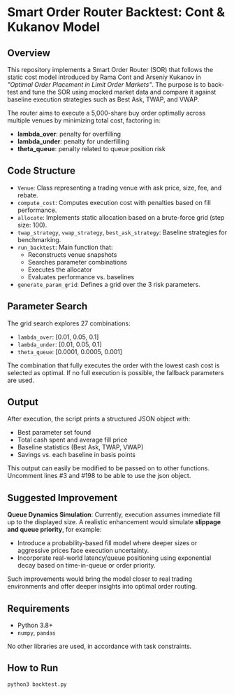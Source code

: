 # Smart Order Router Backtest: Cont & Kukanov Model

## Overview

This repository implements a Smart Order Router (SOR) that follows the static cost model introduced by Rama Cont and Arseniy Kukanov in *"Optimal Order Placement in Limit Order Markets"*. The purpose is to back-test and tune the SOR using mocked market data and compare it against baseline execution strategies such as Best Ask, TWAP, and VWAP.

The router aims to execute a 5,000-share buy order optimally across multiple venues by minimizing total cost, factoring in:

- **lambda_over**: penalty for overfilling
- **lambda_under**: penalty for underfilling
- **theta_queue**: penalty related to queue position risk

## Code Structure

- `Venue`: Class representing a trading venue with ask price, size, fee, and rebate.
- `compute_cost`: Computes execution cost with penalties based on fill performance.
- `allocate`: Implements static allocation based on a brute-force grid (step size: 100).
- `twap_strategy`, `vwap_strategy`, `best_ask_strategy`: Baseline strategies for benchmarking.
- `run_backtest`: Main function that:
  - Reconstructs venue snapshots
  - Searches parameter combinations
  - Executes the allocator
  - Evaluates performance vs. baselines
- `generate_param_grid`: Defines a grid over the 3 risk parameters.

## Parameter Search

The grid search explores 27 combinations:

- `lambda_over`: [0.01, 0.05, 0.1]
- `lambda_under`: [0.01, 0.05, 0.1]
- `theta_queue`: [0.0001, 0.0005, 0.001]

The combination that fully executes the order with the lowest cash cost is selected as optimal. If no full execution is possible, the fallback parameters are used.

## Output

After execution, the script prints a structured JSON object with:

- Best parameter set found
- Total cash spent and average fill price
- Baseline statistics (Best Ask, TWAP, VWAP)
- Savings vs. each baseline in basis points

This output can easily be modified to be passed on to other functions.
Uncomment lines #3 and #198 to be able to use the json object.

## Suggested Improvement

**Queue Dynamics Simulation**: Currently, execution assumes immediate fill up to the displayed size. A realistic enhancement would simulate **slippage and queue priority**, for example:
- Introduce a probability-based fill model where deeper sizes or aggressive prices face execution uncertainty.
- Incorporate real-world latency/queue positioning using exponential decay based on time-in-queue or order priority.

Such improvements would bring the model closer to real trading environments and offer deeper insights into optimal order routing.

## Requirements

- Python 3.8+
- `numpy`, `pandas`

No other libraries are used, in accordance with task constraints.

## How to Run

```bash
python3 backtest.py
